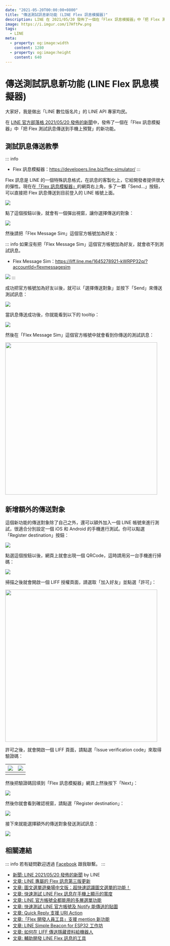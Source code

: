 ```yaml
---
date: "2021-05-20T00:00:00+0800"
title: "傳送測試訊息新功能 (LINE Flex 訊息模擬器)"
description: LINE 在 2021/05/20 發佈了一個在「Flex 訊息模擬器」中「把 Flex 測試訊息傳送到手機上預覽」的新功能。
image: https://i.imgur.com/17HftPw.png
tags:
  - LINE
meta:
  - property: og:image:width
    content: 1280
  - property: og:image:height
    content: 640
---
```


# 傳送測試訊息新功能 (LINE Flex 訊息模擬器)

大家好，我是做出「LINE 數位版名片」的 LINE API 專家均民。

在 [LINE 官方部落格 2021/05/20 發佈的新聞](https://developers.line.biz/en/news/2021/05/20/send-test-message-flex-message-simulator/)中，發佈了一個在「Flex 訊息模擬器」中「把 Flex 測試訊息傳送到手機上預覽」的新功能。

## 測試訊息傳送教學

::: info
* Flex 訊息模擬器：<https://developers.line.biz/flex-simulator/>
:::

Flex 訊息是 LINE 的一個特殊訊息格式，在訊息的客製化上，它給開發者提供很大的彈性。現在在[「Flex 訊息模擬器」](https://developers.line.biz/flex-simulator/)的網頁右上角，多了一顆「Send…」按鈕，可以直接把 Flex 訊息傳送到目前登入的 LINE 帳號上面。

![](https://i.imgur.com/mCAsdod.png)

點了這個按鈕以後，就會有一個彈出視窗，讓你選擇傳送的對象：

![](https://i.imgur.com/vlGAWNz.png)

然後請把「Flex Message Sim」這個官方帳號加為好友：

::: info
如果沒有把「Flex Message Sim」這個官方帳號加為好友，就會收不到測試訊息。

* Flex Message Sim：<https://liff.line.me/1645278921-kWRPP32q/?accountId=flexmessagesim>

![](https://i.imgur.com/K8uNN4I.png)
:::

成功把官方帳號加為好友以後，就可以「選擇傳送對象」並按下「Send」來傳送測試訊息：

![](https://i.imgur.com/2uCizaO.png)

當訊息傳送成功後，你就能看到以下的 tooltip：

![](https://i.imgur.com/B7xYhGY.png)

然後在「Flex Message Sim」這個官方帳號中就會看到你傳送的測試訊息：

<img src="https://i.imgur.com/Ho412Ka.png" style="width: 480px">

## 新增額外的傳送對象

這個新功能的傳送對象除了自己之外，還可以額外加入一個 LINE 帳號來進行測試，很適合分別設定一個 iOS 和 Android 的手機進行測試。你可以點選「Register destination」按鈕：

![](https://i.imgur.com/EkI53rA.png)

點選這個按鈕以後，網頁上就會出現一個 QRCode，這時請用另一台手機進行掃碼：

![](https://i.imgur.com/lO5w35i.png)

掃描之後就會開啟一個 LIFF 授權頁面，請選取「加入好友」並點選「許可」：

<img src="https://i.imgur.com/2FC5vBK.png" style="width: 480px">

許可之後，就會開啟一個 LIFF 頁面，請點選「Issue verification code」來取得驗證碼：

| ![](https://i.imgur.com/GdKL8MA.jpg) | ![](https://i.imgur.com/FuvWSXy.png) |
| :-----: | :-: |
|  |  |

然後把驗證碼回填到「Flex 訊息模擬器」網頁上然後按下「Next」：

![](https://i.imgur.com/cdvYrOq.png)

然後你就會看到確認視窗，請點選「Register destination」：

![](https://i.imgur.com/J7VZGDK.png)

接下來就能選擇額外的傳送對象發送測試訊息：

![](https://i.imgur.com/DhuOA51.png)

## 相關連結

::: info
若有疑問歡迎透過 [Facebook](https://www.facebook.com/taichunmin) 跟我聯繫。
:::

* [新聞: LINE 2021/05/20 發佈的新聞](https://developers.line.biz/en/news/2021/05/20/send-test-message-flex-message-simulator/) by LINE
* [文章: LINE 專屬的 Flex 訊息第三版更新](https://taichunmin.idv.tw/blog/2022-03-11-line-flex-message-v3.html)
* [文章: 圖文選單遊樂場中文版：超快速認識圖文選單的功能！](https://taichunmin.idv.tw/blog/2022-02-10-richmenu-playground.html)
* [文章: 快速測試 LINE Flex 訊息在手機上顯示的寬度](https://taichunmin.idv.tw/blog/2021-09-10-line-flex-width.html)
* [文章: LINE 官方帳號全都能用的多層選單功能](https://taichunmin.idv.tw/blog/2021-06-22-linebot-richmenu-alias.html)
* [文章: 快速測試 LINE 官方帳號及 Notify 能傳送的貼圖](https://taichunmin.idv.tw/blog/2021-04-16-linebot-test-sticker.html)
* [文章: Quick Reply 支援 URI Action](https://taichunmin.idv.tw/blog/2021-03-11-line-quickreply-uri.html)
* [文章:「Flex 開發人員工具」支援 mention 新功能](https://taichunmin.idv.tw/blog/2021-01-20-line-devbot-mention.html)
* [文章: LINE Simple Beacon for ESP32 工作坊](https://taichunmin.idv.tw/blog/2020-07-13-line-simple-beacon-workshop.html)
* [文章: 如何在 LIFF 傳送隱藏資料給機器人](https://taichunmin.idv.tw/blog/2020-04-07-line-liff-send-hidden-data.html)
* [文章: 輔助開發 LINE Flex 訊息的工具](https://taichunmin.idv.tw/blog/2020-04-06-line-devbot.html)
